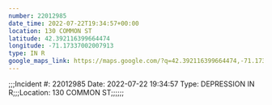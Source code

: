```yaml
---
number: 22012985
date_time: 2022-07-22T19:34:57+00:00
location: 130 COMMON ST
latitude: 42.392116399664474
longitude: -71.17337002007913
type: IN R
google_maps_link: https://maps.google.com/?q=42.392116399664474,-71.17337002007913
---
```


;;;Incident #: 22012985  Date: 2022-07-22 19:34:57   Type: DEPRESSION IN R;;;Location: 130 COMMON ST;;;;;;
